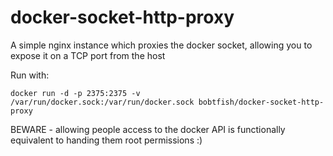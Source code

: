 # docker-socket-http-proxy

A simple nginx instance which proxies the docker socket, allowing you to expose it on a TCP port from the host

Run with:

    docker run -d -p 2375:2375 -v /var/run/docker.sock:/var/run/docker.sock bobtfish/docker-socket-http-proxy

BEWARE - allowing people access to the docker API is functionally equivalent to handing them root permissions :)


